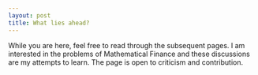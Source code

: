 ```yaml
---
layout: post
title: What lies ahead?
---
```


While you are here, feel free to read through the subsequent pages. I am interested in the problems of Mathematical Finance and these discussions are my attempts to learn. The page is open to criticism and contribution. 
